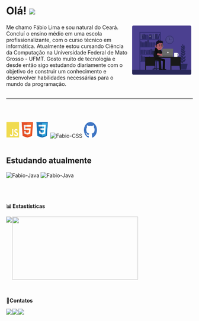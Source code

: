 # Olá! <img src="https://github.com/TheDudeThatCode/TheDudeThatCode/blob/master/Assets/Hi.gif" width="35" />
<img align="right" height="140" alt="coding-time" src="download.gif">
Me chamo Fábio Lima e sou natural do Ceará. Concluí o ensino médio em uma escola profissionalizante, com o curso técnico em informática. Atualmente estou cursando Ciência da Computação na Universidade Federal de Mato Grosso  - UFMT. Gosto muito de tecnologia e desde então sigo estudando diariamente com o objetivo de construir um conhecimento e desenvolver habilidades necessárias para o mundo da programação.
<br><br>

---
<br><br>
<div style=" display: grid align="center">
   <img  alt="Fabio-Js" height="43" width="35" src="https://raw.githubusercontent.com/devicons/devicon/master/icons/javascript/javascript-plain.svg">
  <img  alt="Fabio-HTML" height="43" width="36" src="https://raw.githubusercontent.com/devicons/devicon/master/icons/html5/html5-original.svg">
  <img  alt="Fabio-CSS" height="43" width="36" src="https://raw.githubusercontent.com/devicons/devicon/master/icons/css3/css3-original.svg">
  <img  alt="Fabio-CSS" height="43" width="35" src="https://cdn.jsdelivr.net/gh/devicons/devicon@latest/icons/git/git-original.svg" />
 <img  alt="Fabio-CSS" height="43" width="35" src="github.svg">
</div><br>

  
 <h2> Estudando atualmente</h2>

<div style="display:block">
 <img align="center" alt="Fabio-Java" height="91" width="58"  src="https://cdn.jsdelivr.net/gh/devicons/devicon@latest/icons/java/java-original-wordmark.svg" />
 <img align="center" alt="Fabio-Java" height="71" width="38"  src="https://cdn.jsdelivr.net/gh/devicons/devicon@latest/icons/spring/spring-original.svg" />
</div>
 <br><br><br>

  **📊 Estastísticas**
  
<a href="https://github.com/bc-fabio/github-readme-stats">
  <img height=170 align="left" src="https://github-readme-stats.vercel.app/api?username=bc-fabio&show_icons=true&theme=transparent" />
</a>
<a href="https://github.com/bc-fabio/convoychat">
  <img height="170" width="340" align="center" src="https://github-readme-stats.vercel.app/api/top-langs?username=bc-fabio&show_icons=true&theme=transparent&layout=compact&langs_count=8&card_width=320" />
</a>
<br><br><br>

 **📱Contatos**
 
 <a href="https://www.linkedin.com/in/fabiolimadesenvolvedor" target="_blank"><img align="left" src="https://img.shields.io/badge/-LinkedIn-%230077B5?style=for-the-badge&logo=linkedin&logoColor=white" target="_blank"></a>
  <a href = "devfabiolima@gmail.com"><img align="left" src="https://img.shields.io/badge/-Gmail-D14836?style=for-the-badge&logo=gmail&logoColor=white"></a>
 <a href="https://discord.gg/V4wjXatf" target="_blank"><img align="left" src="https://img.shields.io/badge/Discord-7289DA?style=for-the-badge&logo=discord&logoColor=white" target="_blank"></a>
  
